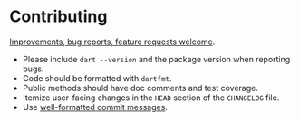 Contributing
============

[Improvements, bug reports, feature requests welcome][gh-issues].

- Please include `dart --version` and the package version when reporting bugs.
- Code should be formatted with `dartfmt`.
- Public methods should have doc comments and test coverage.
- Itemize user-facing changes in the `HEAD` section of the `CHANGELOG` file.
- Use [well-formatted commit messages][git-log-fmt].

[gh-issues]: https://github.com/hanskokx/arcane_framework/issues
[git-log-fmt]: http://tbaggery.com/2008/04/19/a-note-about-git-commit-messages.html
